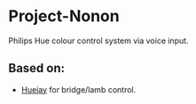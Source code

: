# Project-Nonon
Philips Hue colour control system via voice input. 


## Based on:
- [Huejay](https://github.com/sqmk/huejay) for bridge/lamb control.